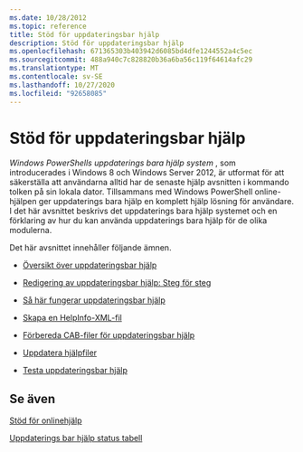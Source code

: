```yaml
---
ms.date: 10/28/2012
ms.topic: reference
title: Stöd för uppdateringsbar hjälp
description: Stöd för uppdateringsbar hjälp
ms.openlocfilehash: 671365303b403942d6085bd4dfe1244552a4c5ec
ms.sourcegitcommit: 488a940c7c828820b36a6ba56c119f64614afc29
ms.translationtype: MT
ms.contentlocale: sv-SE
ms.lasthandoff: 10/27/2020
ms.locfileid: "92658085"
---
```

# <a name="supporting-updatable-help"></a>Stöd för uppdateringsbar hjälp

*Windows PowerShells uppdaterings bara hjälp system* , som introducerades i Windows 8 och Windows Server 2012, är utformat för att säkerställa att användarna alltid har de senaste hjälp avsnitten i kommando tolken på sin lokala dator. Tillsammans med Windows PowerShell online-hjälpen ger uppdaterings bara hjälp en komplett hjälp lösning för användare. I det här avsnittet beskrivs det uppdaterings bara hjälp systemet och en förklaring av hur du kan använda uppdaterings bara hjälp för de olika modulerna.

Det här avsnittet innehåller följande ämnen.

- [Översikt över uppdateringsbar hjälp](./updatable-help-overview.md)

- [Redigering av uppdateringsbar hjälp: Steg för steg](./updatable-help-authoring-step-by-step.md)

- [Så här fungerar uppdateringsbar hjälp](./how-updatable-help-works.md)

- [Skapa en HelpInfo-XML-fil](./how-to-create-a-helpinfo-xml-file.md)

- [Förbereda CAB-filer för uppdateringsbar hjälp](./how-to-prepare-updatable-help-cab-files.md)

- [Uppdatera hjälpfiler](./how-to-update-help-files.md)

- [Testa uppdateringsbar hjälp](./how-to-test-updatable-help.md)

## <a name="see-also"></a>Se även

[Stöd för onlinehjälp](./supporting-online-help.md)

[Uppdaterings bar hjälp status tabell](/windows/deployment/deploy-whats-new)
